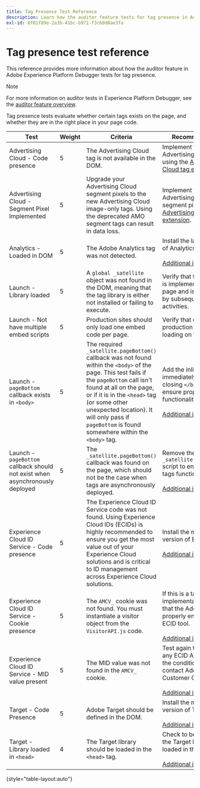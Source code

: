 ```yaml
---
title: Tag Presence Test Reference
description: Learn how the auditor feature tests for tag presence in Adobe Experience Platform Debugger.
exl-id: 8f01f89e-2a3b-41bc-b971-f3c60d0ae3fa
---
```

# Tag presence test reference

This reference provides more information about how the auditor feature in Adobe Experience Platform Debugger tests for tag presence.

>[!NOTE]
>
>For more information on auditor tests in Experience Platform Debugger, see the [auditor feature overview](./overview.md).

Tag presence tests evaluate whether certain tags exists on the page, and whether they are in the right place in your page code.

| Test | Weight | Criteria | Recommendation |
| --- | --- | --- | --- |
| Advertising Cloud - Code presence  | 5 | The Advertising Cloud tag is not available in the DOM. | Implement the Advertising Cloud tag using the [Advertising Cloud tag extension](../../destinations/catalog/advertising/adobe-advertising-cloud.md). |
| Advertising Cloud - Segment Pixel Implemented  | 5 | Upgrade your Advertising Cloud segment pixels to the new Advertising Cloud image-only tags. Using the deprecated AMO segment tags can result in data loss. | Implement the Advertising Cloud segment pixel using the [Advertising Cloud tag extension](../../destinations/catalog/advertising/adobe-advertising-cloud.md). |
| Analytics - Loaded in DOM  | 5 | The Adobe Analytics tag was not detected. | Install the latest version of Analytics. <br><br>[Additional information](https://experienceleague.adobe.com/docs/analytics/implementation/home.html) |
| Launch - Library loaded  | 5 | A `global _satellite` object was not found in the DOM, meaning that the tag library is either not installed or failing to execute. | Verify that the tag library is implemented on the page and is not blocked by subsequent script activities. |
| Launch - Not have multiple embed scripts | 5 | Production sites should only load one embed code per page. | Verify that only the production library is loading on the page. |
| Launch - `pageBottom` callback exists in `<body>` | 5 | The required `_satellite.pageBottom()` callback was not found within the `<body>` of the page. This test fails if the `pageBottom` call isn't found at all on the page, or if it is in the `<head>` tag (or some other unexpected location). It will only pass if `pageBottom` is found somewhere within the `<body>` tag. | Add the inline script immediately prior to the closing `</body>` tag to ensure proper tags functionality.<br><br>[Additional information](../../tags/ui/client-side/asynchronous-deployment.md) |
| Launch - `pageBottom` callback should not exist when asynchronously deployed | 5 | The `_satellite.pageBottom()` callback was found on the page, which should not be the case when tags are asynchronously deployed. | Remove the `_satellite.pageBottom()` script to enable proper tags functionality. <br><br>[Additional information](../../tags/ui/client-side/asynchronous-deployment.md) |
| Experience Cloud ID Service - Code presence | 5 | The Experience Cloud ID Service code was not found. Using Experience Cloud IDs (ECIDs) is highly recommended to ensure you get the most value out of your Experience Cloud solutions and is critical to ID management across Experience Cloud solutions. | Install the most recent version of ECID.<br><br>[Additional information](https://experienceleague.adobe.com/docs/id-service/using/intro/overview.html) |
| Experience Cloud ID Service - Cookie presence | 5 | The `AMCV_` cookie was not found. You must instantiate a visitor object from the `VisitorAPI.js` code. | If this is a tags implementation, verify that the AdobeOrg ID is properly entered into the ECID tool. <br><br>[Additional information](https://experienceleague.adobe.com/docs/id-service/using/intro/cookies.html) |
| Experience Cloud ID Service - MID value present | 5 | The MID value was not found in the `AMCV_` cookie. | Test again to check for any ECID API latency. If the condition persists, contact Adobe Customer Care. <br><br>[Additional information](https://experienceleague.adobe.com/docs/id-service/using/intro/cookies.html)|
| Target - Code Presence | 5 | Adobe Target should be defined in the DOM. | Install the most recent version of Target (at.js). <br><br>[Additional information](https://experienceleague.adobe.com/docs/target/using/implement-target/implementing-target.html) |
| Target - Library loaded in `<head>` | 4 | The Target library should be loaded in the `<head>` tag. | Check to be sure that the Target library is loaded in the `<head>` tag. <br><br>[Additional information](https://experienceleague.adobe.com/docs/target/using/implement-target/implementing-target.html) |

{style="table-layout:auto"}
